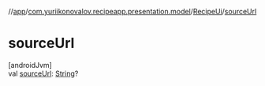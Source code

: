 //[app](../../../index.md)/[com.yuriikonovalov.recipeapp.presentation.model](../index.md)/[RecipeUi](index.md)/[sourceUrl](source-url.md)

# sourceUrl

[androidJvm]\
val [sourceUrl](source-url.md): [String](https://kotlinlang.org/api/latest/jvm/stdlib/kotlin/-string/index.html)?
